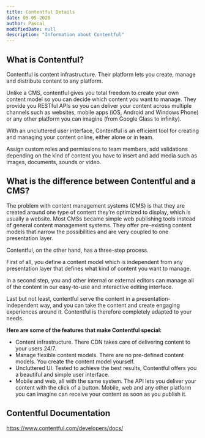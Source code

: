 ```yaml
---
title: Contentful Details
date: 05-05-2020
author: Pascal
modifiedDate: null
description: "Information about Contentful"
---
```


## What is Contentful?

Contentful is content infrastructure. Their platform lets you create, manage and distribute content to any platform. 

Unlike a CMS, contentful gives you total freedom to create your own content model so you can decide which content you want to manage. They provide you RESTful APIs so you can deliver your content across multiple channels such as websites, mobile apps (iOS, Android and Windows Phone) or any other platform you can imagine (from Google Glass to infinity). 

With an uncluttered user interface, Contentful is an efficient tool for creating and managing your content online, either alone or in team. 

Assign custom roles and permissions to team members, add validations depending on the kind of content you have to insert and add media such as images, documents, sounds or video.

## What is the difference between Contentful and a CMS?

The problem with content management systems (CMS) is that they are created around one type of content they’re optimized to display, which is usually a website. Most CMSs became simple web publishing tools instead of general content management systems. They offer pre-existing content models that narrow the possibilities and are very coupled to one presentation layer.

Contentful, on the other hand, has a three-step process. 

First of all, you define a content model which is independent from any presentation layer that defines what kind of content you want to manage. 

In a second step, you and other internal or external editors can manage all of the content in our easy-to-use and interactive editing interface. 

Last but not least, contentful serve the content in a presentation-independent way, and you can take the content and create engaging experiences around it. Contentful is therefore completely adapted to your needs.

__Here are some of the features that make Contentful special:__
- Content infrastructure. There CDN takes care of delivering content to your users 24/7.
- Manage flexible content models. There are no pre-defined content models. You create the content model yourself.
- Uncluttered UI. Tested to achieve the best results, Contentful offers you a beautiful and simple user interface.
- Mobile and web, all with the same system. The API lets you deliver your content with the click of a button. Mobile, web and any other platform you can imagine can receive your content as soon as you publish it.

## Contentful Documentation

https://www.contentful.com/developers/docs/